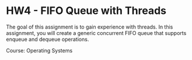 # HW4 - FIFO Queue with Threads
The goal of this assignment is to gain experience with threads. In this assignment, you will create a generic concurrent FIFO queue that supports enqueue and dequeue operations.

 Course: Operating Systems
